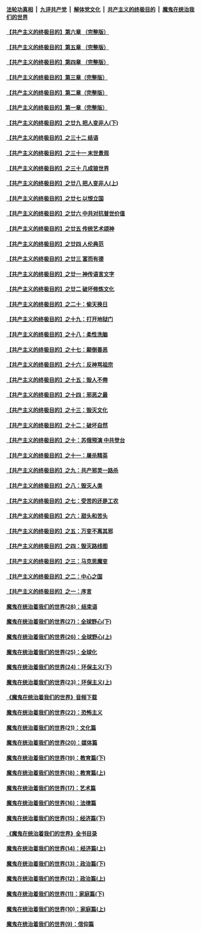 ####  [法轮功真相](../../../../basic/blob/master/README.md?t=10060913) &nbsp;|&nbsp; [九评共产党](../../../../9ping.md/blob/master/README.md?t=10060913) &nbsp;|&nbsp; [解体党文化](../../../../jtdwh.md/blob/master/README.md?t=10060913)  &nbsp;|&nbsp; [共产主义的终极目的](../../../../gczydzjmd.md/blob/master/README.md?t=10060913) &nbsp;|&nbsp; [魔鬼在统治我们的世界](../../../../mgztzwmdsj.md/blob/master/README.md?t=10060913) 

#### [【共产主义的终极目的】第六章 （完整版）](../pages/nsc422/n11428913.md?t=10060913) 

#### [【共产主义的终极目的】第五章 （完整版）](../pages/nsc422/n11428912.md?t=10060913) 

#### [【共产主义的终极目的】第四章 （完整版）](../pages/nsc422/n11428907.md?t=10060913) 

#### [【共产主义的终极目的】第三章（完整版）](../pages/nsc422/n11428848.md?t=10060913) 

#### [【共产主义的终极目的】第二章（完整版）](../pages/nsc422/n11428831.md?t=10060913) 

#### [【共产主义的终极目的】第一章（完整版）](../pages/nsc422/n11417651.md?t=10060913) 

#### [【共产主义的终极目的】之廿九 把人变非人(下)](../pages/nsc422/n11344140.md?t=10060913) 

#### [【共产主义的终极目的】之三十二 结语](../pages/nsc422/n11360535.md?t=10060913) 

#### [【共产主义的终极目的】之三十一 末世景观](../pages/nsc422/n11351129.md?t=10060913) 

#### [【共产主义的终极目的】之三十 几成狼世界](../pages/nsc422/n11348280.md?t=10060913) 

#### [【共产主义的终极目的】之廿八 把人变非人(上)](../pages/nsc422/n11340492.md?t=10060913) 

#### [【共产主义的终极目的】之廿七 以恨立国](../pages/nsc422/n11336944.md?t=10060913) 

#### [【共产主义的终极目的】之廿六 中共对抗普世价值](../pages/nsc422/n11324785.md?t=10060913) 

#### [【共产主义的终极目的】之廿五 传统艺术颂神](../pages/nsc422/n11296396.md?t=10060913) 

#### [【共产主义的终极目的】之廿四 人伦典范](../pages/nsc422/n11296397.md?t=10060913) 

#### [【共产主义的终极目的】之廿三 富而有德](../pages/nsc422/n11283598.md?t=10060913) 

#### [【共产主义的终极目的】之廿一 神传语言文字](../pages/nsc422/n11263265.md?t=10060913) 

#### [【共产主义的终极目的】之廿二 破坏修炼文化](../pages/nsc422/n11245728.md?t=10060913) 

#### [【共产主义的终极目的】之二十：偷天换日](../pages/nsc422/n11238846.md?t=10060913) 

#### [【共产主义的终极目的】之十九：打开地狱门](../pages/nsc422/n11206376.md?t=10060913) 

#### [【共产主义的终极目的】之十八：柔性洗脑](../pages/nsc422/n11199994.md?t=10060913) 

#### [【共产主义的终极目的】之十七：颠倒善恶](../pages/nsc422/n11179782.md?t=10060913) 

#### [【共产主义的终极目的】之十六：反神骂祖宗](../pages/nsc422/n11166798.md?t=10060913) 

#### [【共产主义的终极目的】之十五：毁人不倦](../pages/nsc422/n11166792.md?t=10060913) 

#### [【共产主义的终极目的】之十四：邪恶之最](../pages/nsc422/n11150249.md?t=10060913) 

#### [【共产主义的终极目的】之十三：毁灭文化](../pages/nsc422/n11135227.md?t=10060913) 

#### [【共产主义的终极目的】之十二：破坏自然](../pages/nsc422/n11135214.md?t=10060913) 

#### [【共产主义的终极目的】之十：苏俄预演 中共登台](../pages/nsc422/n11118424.md?t=10060913) 

#### [【共产主义的终极目的】之十一：屠杀精英](../pages/nsc422/n11118442.md?t=10060913) 

#### [【共产主义的终极目的】之九：共产邪灵一路杀](../pages/nsc422/n11114139.md?t=10060913) 

#### [【共产主义的终极目的】之八：毁灭人类](../pages/nsc422/n11108503.md?t=10060913) 

#### [【共产主义的终极目的】之七：受苦的还是工农](../pages/nsc422/n11101809.md?t=10060913) 

#### [【共产主义的终极目的】之六：甜头和苦头](../pages/nsc422/n11096971.md?t=10060913) 

#### [【共产主义的终极目的】之五：万变不离其邪](../pages/nsc422/n11091285.md?t=10060913) 

#### [【共产主义的终极目的】之四：毁灭路线图](../pages/nsc422/n11086284.md?t=10060913) 

#### [【共产主义的终极目的】之三：马克思魔变](../pages/nsc422/n11061941.md?t=10060913) 

#### [【共产主义的终极目的】之二：中心之国](../pages/nsc422/n11047728.md?t=10060913) 

#### [【共产主义的终极目的】之一：序言](../pages/nsc422/n11086077.md?t=10060913) 

#### [魔鬼在统治着我们的世界(28)：结束语](../pages/nsc422/n10936246.md?t=10060913) 

#### [魔鬼在统治着我们的世界(27)：全球野心(下)](../pages/nsc422/n10928319.md?t=10060913) 

#### [魔鬼在统治着我们的世界(26)：全球野心(上)](../pages/nsc422/n10900318.md?t=10060913) 

#### [魔鬼在统治着我们的世界(25)：全球化](../pages/nsc422/n10788205.md?t=10060913) 

#### [魔鬼在统治着我们的世界(24)：环保主义(下)](../pages/nsc422/n10695307.md?t=10060913) 

#### [魔鬼在统治着我们的世界(23)：环保主义(上)](../pages/nsc422/n10688613.md?t=10060913) 

#### [《魔鬼在统治着我们的世界》音频下载](../pages/nsc422/n10635553.md?t=10060913) 

#### [魔鬼在统治着我们的世界(22)：恐怖主义](../pages/nsc422/n10614727.md?t=10060913) 

#### [魔鬼在统治着我们的世界(21)：文化篇](../pages/nsc422/n10597706.md?t=10060913) 

#### [魔鬼在统治着我们的世界(20)：媒体篇](../pages/nsc422/n10586579.md?t=10060913) 

#### [魔鬼在统治着我们的世界(19)：教育篇(下)](../pages/nsc422/n10564808.md?t=10060913) 

#### [魔鬼在统治着我们的世界(18)：教育篇(上)](../pages/nsc422/n10526970.md?t=10060913) 

#### [魔鬼在统治着我们的世界(17)：艺术篇](../pages/nsc422/n10499093.md?t=10060913) 

#### [魔鬼在统治着我们的世界(16)：法律篇](../pages/nsc422/n10485969.md?t=10060913) 

#### [魔鬼在统治着我们的世界(15)：经济篇(下)](../pages/nsc422/n10469975.md?t=10060913) 

#### [《魔鬼在统治着我们的世界》全书目录](../pages/nsc422/n10464261.md?t=10060913) 

#### [魔鬼在统治着我们的世界(14)：经济篇(上)](../pages/nsc422/n10457370.md?t=10060913) 

#### [魔鬼在统治着我们的世界(13)：政治篇(下)](../pages/nsc422/n10448270.md?t=10060913) 

#### [魔鬼在统治着我们的世界(12)：政治篇(上)](../pages/nsc422/n10444576.md?t=10060913) 

#### [魔鬼在统治着我们的世界(11)：家庭篇(下)](../pages/nsc422/n10440961.md?t=10060913) 

#### [魔鬼在统治着我们的世界(10)：家庭篇(上)](../pages/nsc422/n10435448.md?t=10060913) 

#### [魔鬼在统治着我们的世界(9)：信仰篇](../pages/nsc422/n10432159.md?t=10060913) 

